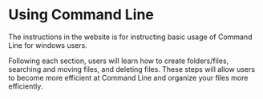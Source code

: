 # Using Command Line

The instructions in the website is for instructing basic usage of Command Line for windows users.

Following each section, users will learn how to create folders/files, searching and moving files, and deleting files. These steps will allow users to become more efficient at Command Line and organize your files more efficiently.

